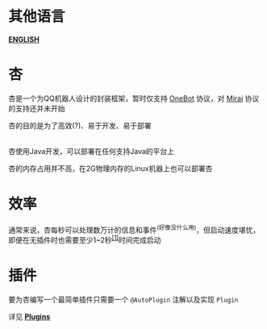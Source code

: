# 其他语言
**[ENGLISH](README_EN_US.md)**  
# 杏
杏是一个为QQ机器人设计的封装框架，暂时仅支持 [OneBot](https://github.com/botuniverse/onebot) 协议，对 [Mirai](https://github.com/mamoe/mirai) 协议的支持还并未开始

杏的目的是为了高效(?)、易于开发、易于部署

<br>
杏使用Java开发，可以部署在任何支持Java的平台上

杏的内存占用并不高，在2G物理内存的Linux机器上也可以部署杏

# 效率
通常来说，杏每秒可以处理数万计的信息和事件<sup>(好像没什么用)</sup>，但启动速度堪忧，即便在无插件时也需要至少1~2秒<sup>[[1]](doc/zh_cn/performance/bootstrap/bootstrap_time.md)</sup>时间完成启动

# 插件
要为杏编写一个最简单插件只需要一个 ``` @AutoPlugin ``` 注解以及实现 ``` Plugin ```

详见 **[Plugins](doc/zh_cn/develop/plugins/README.md)**
